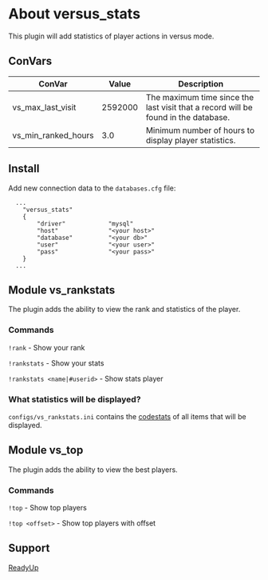 # About versus_stats
This plugin will add statistics of player actions in versus mode.

## ConVars
| ConVar               | Value         | Description                                                                        |
| -------------------- | ------------- | ---------------------------------------------------------------------------------- |
| vs_max_last_visit    | 2592000       | The maximum time since the last visit that a record will be found in the database. |
| vs_min_ranked_hours  | 3.0           | Minimum number of hours to display player statistics.                              |

## Install
Add new connection data to the `databases.cfg` file:
```
  ...
	"versus_stats"
	{
		"driver"			"mysql"
		"host"				"<your host>"
		"database"			"<your db>"
		"user"				"<your user>"
		"pass"				"<your pass>"
	}
  ...
```

## Module vs_rankstats
The plugin adds the ability to view the rank and statistics of the player.

### Commands
`!rank` - Show your rank

`!rankstats` - Show your stats

`!rankstats <name|#userid>` - Show stats player

### What statistics will be displayed?
`configs/vs_rankstats.ini` contains the [codestats](https://github.com/TouchMe-Inc/l4d2_versus_stats/blob/v2/addons/sourcemod/scripting/include/versus_stats.inc) of all items that will be displayed.

## Module vs_top
The plugin adds the ability to view the best players.

### Commands
`!top` - Show top players

`!top <offset>` - Show top players with offset

## Support
[ReadyUp](https://github.com/SirPlease/L4D2-Competitive-Rework/blob/master/addons/sourcemod/scripting/readyup.sp)

